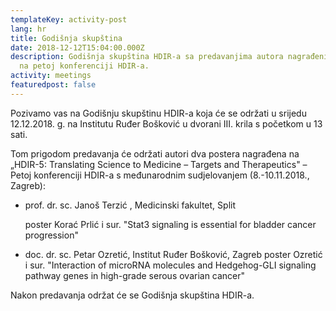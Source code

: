```yaml
---
templateKey: activity-post
lang: hr
title: Godišnja skupština
date: 2018-12-12T15:04:00.000Z
description: Godišnja skupština HDIR-a sa predavanjima autora nagrađenih postera
  na petoj konferenciji HDIR-a.
activity: meetings
featuredpost: false
---
```

Pozivamo vas na Godišnju skupštinu HDIR-a koja će se održati u srijedu 12.12.2018. g. na Institutu Ruđer Bošković u dvorani III. krila s početkom u 13 sati.

Tom prigodom predavanja će održati autori dva postera nagrađena na „HDIR-5: Translating Science to Medicine – Targets and Therapeutics" – Petoj konferenciji HDIR-a s međunarodnim sudjelovanjem (8.-10.11.2018., Zagreb):

* prof. dr. sc. Janoš Terzić , Medicinski fakultet, Split

  poster Korać Prlić i sur. "Stat3 signaling is essential for bladder cancer progression"
* doc. dr. sc. Petar Ozretić, Institut Ruđer Bošković, Zagreb
  poster Ozretić i sur. "Interaction of microRNA molecules and Hedgehog-GLI signaling pathway genes in high-grade serous ovarian cancer"

Nakon predavanja održat će se Godišnja skupština HDIR-a.